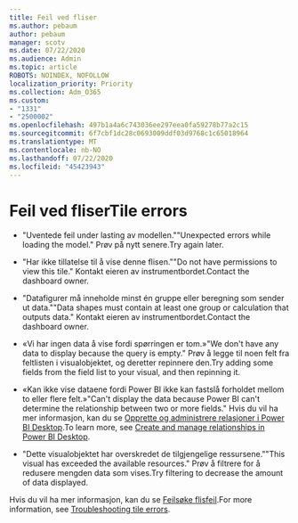 ```yaml
---
title: Feil ved fliser
ms.author: pebaum
author: pebaum
manager: scotv
ms.date: 07/22/2020
ms.audience: Admin
ms.topic: article
ROBOTS: NOINDEX, NOFOLLOW
localization_priority: Priority
ms.collection: Adm_O365
ms.custom:
- "1331"
- "2500002"
ms.openlocfilehash: 497b1a4a6c743036ee297eea0fa59278b77a2c15
ms.sourcegitcommit: 6f7cbf1dc28c0693009ddf03d9768c1c65018964
ms.translationtype: MT
ms.contentlocale: nb-NO
ms.lasthandoff: 07/22/2020
ms.locfileid: "45423943"
---
```

# <a name="tile-errors"></a><span data-ttu-id="db788-102">Feil ved fliser</span><span class="sxs-lookup"><span data-stu-id="db788-102">Tile errors</span></span>

- <span data-ttu-id="db788-103">"Uventede feil under lasting av modellen."</span><span class="sxs-lookup"><span data-stu-id="db788-103">"Unexpected errors while loading the model."</span></span> <span data-ttu-id="db788-104">Prøv på nytt senere.</span><span class="sxs-lookup"><span data-stu-id="db788-104">Try again later.</span></span>

- <span data-ttu-id="db788-105">"Har ikke tillatelse til å vise denne flisen."</span><span class="sxs-lookup"><span data-stu-id="db788-105">"Do not have permissions to view this tile."</span></span> <span data-ttu-id="db788-106">Kontakt eieren av instrumentbordet.</span><span class="sxs-lookup"><span data-stu-id="db788-106">Contact the dashboard owner.</span></span>

- <span data-ttu-id="db788-107">"Datafigurer må inneholde minst én gruppe eller beregning som sender ut data."</span><span class="sxs-lookup"><span data-stu-id="db788-107">"Data shapes must contain at least one group or calculation that outputs data."</span></span> <span data-ttu-id="db788-108">Kontakt eieren av instrumentbordet.</span><span class="sxs-lookup"><span data-stu-id="db788-108">Contact the dashboard owner.</span></span>

- <span data-ttu-id="db788-109">«Vi har ingen data å vise fordi spørringen er tom.»</span><span class="sxs-lookup"><span data-stu-id="db788-109">"We don't have any data to display because the query is empty."</span></span> <span data-ttu-id="db788-110">Prøv å legge til noen felt fra feltlisten i visualobjektet, og deretter repinnere den.</span><span class="sxs-lookup"><span data-stu-id="db788-110">Try adding some fields from the field list to your visual, and then repinning it.</span></span>

- <span data-ttu-id="db788-111">«Kan ikke vise dataene fordi Power BI ikke kan fastslå forholdet mellom to eller flere felt.»</span><span class="sxs-lookup"><span data-stu-id="db788-111">"Can't display the data because Power BI can't determine the relationship between two or more fields."</span></span> <span data-ttu-id="db788-112">Hvis du vil ha mer informasjon, kan du se [Opprette og administrere relasjoner i Power BI Desktop](https://docs.microsoft.com/power-bi/desktop-create-and-manage-relationships).</span><span class="sxs-lookup"><span data-stu-id="db788-112">To learn more, see [Create and manage relationships in Power BI Desktop](https://docs.microsoft.com/power-bi/desktop-create-and-manage-relationships).</span></span>

- <span data-ttu-id="db788-113">"Dette visualobjektet har overskredet de tilgjengelige ressursene."</span><span class="sxs-lookup"><span data-stu-id="db788-113">"This visual has exceeded the available resources."</span></span> <span data-ttu-id="db788-114">Prøv å filtrere for å redusere mengden data som vises.</span><span class="sxs-lookup"><span data-stu-id="db788-114">Try filtering to decrease the amount of data displayed.</span></span>

<span data-ttu-id="db788-115">Hvis du vil ha mer informasjon, kan du se [Feilsøke flisfeil](https://docs.microsoft.com/power-bi/refresh-troubleshooting-tile-errors).</span><span class="sxs-lookup"><span data-stu-id="db788-115">For more information, see [Troubleshooting tile errors](https://docs.microsoft.com/power-bi/refresh-troubleshooting-tile-errors).</span></span>